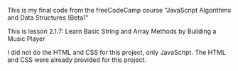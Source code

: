 This is my final code from the freeCodeCamp course "JavaScript Algorithms and Data Structures (Beta)"

This is lesson 2.1.7: Learn Basic String and Array Methods by Building a Music Player

I did not do the HTML and CSS for this project, only JavaScript. The HTML and CSS were already provided for this project.